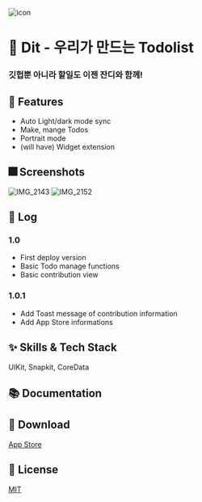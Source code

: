 ![icon](https://user-images.githubusercontent.com/31269150/188957665-591a91ed-6c12-44b6-9602-790d73f7ee28.png)

# :iphone: Dit - 우리가 만드는 Todolist

### 깃헙뿐 아니라 할일도 이젠 잔디와 함께!


## :pushpin: Features

- Auto Light/dark mode sync
- Make, mange Todos
- Portrait mode
- (will have) Widget extension

## :fireworks: Screenshots
![IMG_2143](https://user-images.githubusercontent.com/31269150/189031531-de7bb6ac-4e55-4ecf-b4f5-5ee26dc9b913.png)
![IMG_2152](https://user-images.githubusercontent.com/31269150/189031538-6aaebf24-df5a-432c-bfb2-f04ea03c6b65.png)

## 📄 Log
### 1.0
- First deploy version
- Basic Todo manage functions
- Basic contribution view
### 1.0.1
- Add Toast message of contribution information
- Add App Store informations

## :sparkles: Skills & Tech Stack
UIKit, Snapkit, CoreData

## :books: Documentation

## 👏 Download
[App Store](https://apps.apple.com/kr/app/dit/id1643622892)

## :lock_with_ink_pen: License

[MIT](https://choosealicense.com/licenses/mit/)
